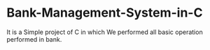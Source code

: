 # Bank-Management-System-in-C
It  is a Simple project of C in which We performed all basic operation performed in bank.
